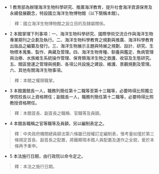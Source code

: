 * 1 教育部為辦理海洋生物科學研究、推廣海洋教育，提升社會海洋資源保育及永續發展觀念，特設國立海洋生物博物館（以下簡稱本館）。

> 釋：國立海洋生物博物館之設立目的及隸屬關係。

* 2 本館掌理下列事項：一、海洋生物科學研究、國際學術交流合作與海洋生物專業期刊之企劃及執行。二、海洋生物科學教育之規劃與推廣、海洋科學教育出版品之編纂及發行。三、海洋生物展示主題與特展之規劃、設計、研究、生物標本蒐集、製作、典藏及管理。四、海洋生物育種、馴養與鑑定、魚病管理與治療、水族維生系統操作管理、保育類海洋生物之救護、收容及生態研究。五、館區營運之管理與規劃、各項公共設施之建設、維護、景觀規劃及管理。六、其他有關海洋生物事項。

> 釋：本館之權限職掌。

* 3 本館置館長一人，職務列簡任第十二職等至第十三職等，必要時得比照獨立學院校長以上資格聘任；副館長一人，職務列簡任第十二職等，必要時得比照教授資格聘任。

> 釋：本館首長、副首長之職稱、官職等及員額。

* 4 本館各職稱之官等職等及員額，另以編制表定之。

> 釋：中央政府機關總員額法第六條雖已授權訂定編制表，惟考量如僅於第三條規定首長、副首長之配置，將難顯現本館人員配置及運作之全貌，爰於本條再予重申。

* 5 本法施行日期，由行政院以命令定之。

> 釋：本法之施行日期。

